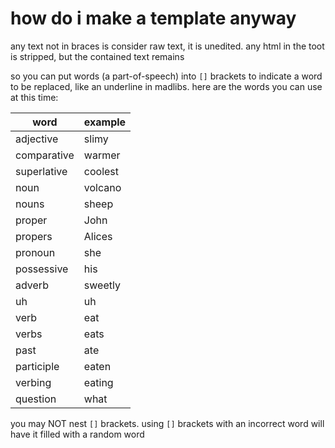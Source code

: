how do i make a template anyway
===============================

any text not in braces is consider raw text, it is unedited. any html in the
toot is stripped, but the contained text remains

so you can put words (a part-of-speech) into `[]` brackets to indicate a word to
be replaced, like an underline in madlibs. here are the words you can use at
this time:

| word        | example |
| ----------- | ------- |
| adjective   | slimy   |
| comparative | warmer  |
| superlative | coolest |
| noun        | volcano |
| nouns       | sheep   |
| proper      | John    |
| propers     | Alices  |
| pronoun     | she     |
| possessive  | his     |
| adverb      | sweetly |
| uh          | uh      |
| verb        | eat     |
| verbs       | eats    |
| past        | ate     |
| participle  | eaten   |
| verbing     | eating  |
| question    | what    |

you may NOT nest `[]` brackets. using `[]` brackets with an incorrect word will
have it filled with a random word

